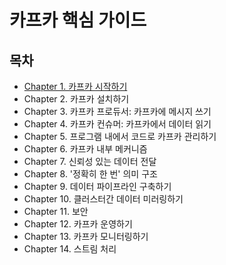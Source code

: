 # 카프카 핵심 가이드
## 목차
- [Chapter 1. 카프카 시작하기](./contents/chapter01.md)
- Chapter 2. 카프카 설치하기
- Chapter 3. 카프카 프로듀서: 카프카에 메시지 쓰기
- Chapter 4. 카프카 컨슈머: 카프카에서 데이터 읽기
- Chapter 5. 프로그램 내에서 코드로 카프카 관리하기
- Chapter 6. 카프카 내부 메커니즘
- Chapter 7. 신뢰성 있는 데이터 전달
- Chapter 8. '정확히 한 번' 의미 구조
- Chapter 9. 데이터 파이프라인 구축하기
- Chapter 10. 클러스터간 데이터 미러링하기
- Chapter 11. 보안
- Chapter 12. 카프카 운영하기
- Chapter 13. 카프카 모니터링하기
- Chapter 14. 스트림 처리